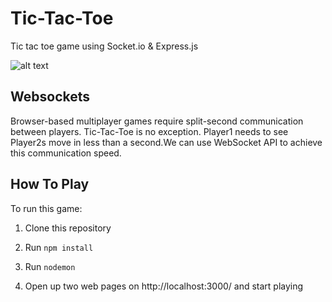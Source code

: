 # Tic-Tac-Toe
Tic tac toe game using Socket.io & Express.js

![alt text](https://github.com/[username]/[reponame]/blob/[branch]/image.jpg?raw=true)

## Websockets
Browser-based multiplayer games require split-second communication between players. Tic-Tac-Toe is no exception. Player1 needs to see Player2s move in less than a second.We can use WebSocket API to achieve this communication speed.

## How To Play
To run this game: 

1. Clone this repository

2. Run `npm install`

3. Run `nodemon`

4. Open up two web pages on http://localhost:3000/ and start playing